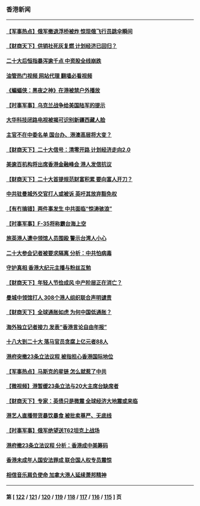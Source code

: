 ### 香港新闻
---
#### [【军事热点】俄军撤退浮桥被炸 惊现俄飞行员跳伞瞬间](../../pages/ncid1349362/n13852376.md?10260045) 
#### [【财商天下】供销社死灰复燃 计划经济已回归？](../../pages/ncid1349362/n13852039.md?10260045) 
#### [二十大后恒指暴泻逾千点 中资股全线崩跌](../../pages/ncid1349362/n13851857.md?10260045) 
#### [油管热门视频 网站代理 翻墙必看视频](http://132.145.103.77:81/youtube.html?10260045)
#### [《蝙蝠侠：黑夜之神》在港被禁户外播放](../../pages/ncid1349362/n13851614.md?10260045) 
#### [【时事军事】乌克兰战争给美国陆军的提示](../../pages/ncid1349362/n13851166.md?10260045) 
#### [大华科技闭路电视被揭可识别新疆西藏人脸](../../pages/ncid1349362/n13850948.md?10260045) 
#### [主官不在中委名单 国台办、港澳高层将大变？](../../pages/ncid1349362/n13850754.md?10260045) 
#### [【财商天下】二十大信号：清零开路 计划经济走向2.0](../../pages/ncid1349362/n13850408.md?10260045) 
#### [美逾百机构将出席香港金融峰会 港人发信抗议](../../pages/ncid1349362/n13850047.md?10260045) 
#### [【财商天下】二十大首提规范财富积累 要向富人开刀？](../../pages/ncid1349362/n13849578.md?10260045) 
#### [中共驻曼城外交官打人或被诉 英吁其放弃豁免权](../../pages/ncid1349362/n13849485.md?10260045) 
#### [【有冇搞错】两件事发生 中共面临“惊涛骇浪”](../../pages/ncid1349362/n13849257.md?10260045) 
#### [【时事军事】F-35将称霸台海上空](../../pages/ncid1349362/n13848979.md?10260045) 
#### [旅英港人遭中领馆人员围殴 警示台湾人小心](../../pages/ncid1349362/n13849376.md?10260045) 
#### [二十大参会记者被要求隔离 分析：中共怕病毒](../../pages/ncid1349362/n13849159.md?10260045) 
#### [守护真相 香港大纪元主播与粉丝互勉](../../pages/ncid1349362/n13849128.md?10260045) 
#### [【财商天下】年轻人节俭成风 中产阶层正在消亡？](../../pages/ncid1349362/n13848966.md?10260045) 
#### [曼城中领馆打人 308个港人组织联合声明谴责](../../pages/ncid1349362/n13848936.md?10260045) 
#### [【财商天下】全球通胀如虎 为何中国低通胀？](../../pages/ncid1349362/n13848144.md?10260045) 
#### [海外独立记者接力 发表“香港言论自由年报”](../../pages/ncid1349362/n13847869.md?10260045) 
#### [十八大到二十大 落马官员贪腐上亿元者88人](../../pages/ncid1349362/n13847763.md?10260045) 
#### [港府突撤23条立法议程 被指担心香港国际地位](../../pages/ncid1349362/n13848091.md?10260045) 
#### [【军事热点】马斯克的星链 怎么就惹了中共](../../pages/ncid1349362/n13847823.md?10260045) 
#### [【微视频】港暂缓23条立法与20大主席台缺席者](../../pages/ncid1349362/n13847193.md?10260045) 
#### [【财商天下】专家：英债只是微震 全球经济大地震或来临](../../pages/ncid1349362/n13847488.md?10260045) 
#### [港艺人直播带货暴饮暴食 被批卖尊严、无底线](../../pages/ncid1349362/n13846934.md?10260045) 
#### [【时事军事】俄军绝望送T62坦克上战场](../../pages/ncid1349362/n13846294.md?10260045) 
#### [港府撤23条立法议程 分析：香港成中美筹码](../../pages/ncid1349362/n13846275.md?10260045) 
#### [香港未成年人国安法罪成 联合国人权专员震惊](../../pages/ncid1349362/n13846266.md?10260045) 
#### [相信音乐肩负使命 加拿大港人延续萧邦精神](../../pages/ncid1349362/n13845656.md?10260045) 

---
#### 第 [ [122](./122.md?10260045) / [121](./121.md?10260045) / [120](./120.md?10260045) / [119](./119.md?10260045) / [118](./118.md?10260045) / [117](./117.md?10260045) / [116](./116.md?10260045) / [115](./115.md?10260045) ] 页
